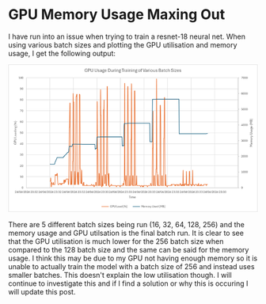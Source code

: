 # GPU Memory Usage Maxing Out

I have run into an issue when trying to train a resnet-18 neural net. When using various batch sizes and plotting the GPU utilisation and memory usage, I get the following  output:

![alt text](image.png)

There are 5 different batch sizes being run (16, 32, 64, 128, 256) and the memory usage and GPU utilsation is the final batch run. It is clear to see that the GPU utilisation is much lower for the 256 batch size when compared to the 128 batch size and the same can be said for the memory usage. I think this may be due to my GPU not having enough memory so it is unable to actually train the model with a batch size of 256 and instead uses smaller batches. This doesn't explain the low utilisation though. I will continue to investigate this and if I find a solution or why this is occuring I will update this post.